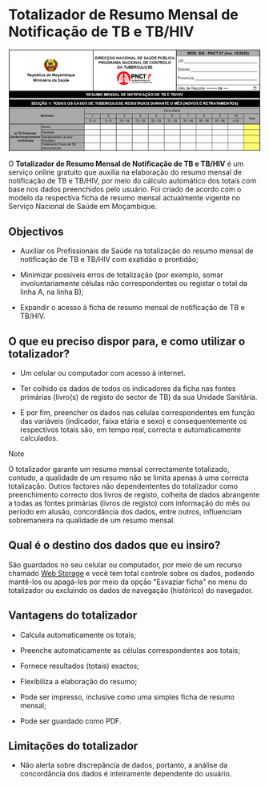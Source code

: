 # Totalizador de Resumo Mensal de Notificação de TB e TB/HIV

![Trecho do Totalizador do Resumo Mensal de Notificação de TB e TB/HIV](imagens/totalizador-de-resumo-mensal-de-notificacao-de-tb-e-tb-hiv.png)

O **Totalizador de Resumo Mensal de Notificação de TB e TB/HIV** é um serviço online gratuito que auxilia na elaboração do resumo mensal de notificação de TB e TB/HIV, por meio do cálculo automático dos totais com base nos dados preenchidos pelo usuário. Foi criado de acordo com o modelo da respectiva ficha de resumo mensal actualmente vigente no Serviço Nacional de Saúde em Moçambique.


## Objectivos

* Auxiliar os Profissionais de Saúde na totalização do resumo mensal de notificação de TB e TB/HIV com exatidão e prontidão;

* Minimizar possíveis erros de totalização (por exemplo, somar involuntariamente células não correspondentes ou registar o total da linha A, na linha B);

* Expandir o acesso à ficha de resumo mensal de notificação de TB e TB/HIV.


## O que eu preciso dispor para, e como utilizar o totalizador?

* Um celular ou computador com acesso à internet.

* Ter colhido os dados de todos os indicadores da ficha nas fontes primárias (livro(s) de registo do sector de TB) da sua Unidade Sanitária.

* E por fim, preencher os dados nas células correspondentes em função das variáveis (indicador, faixa etária e sexo) e consequentemente os respectivos totais são, em tempo real, correcta e automaticamente calculados.


>[!NOTE]
>
> O totalizador garante um resumo mensal correctamente totalizado, contudo, a qualidade de um resumo não se limita apenas à uma correcta totalização. Outros factores não dependententes do totalizador como preenchimento correcto dos livros de registo, colheita de dados abrangente a todas as fontes primárias (livros de registo) com informação do mês ou período em alusão, concordância dos dados, entre outros, influenciam sobremaneira na qualidade de um resumo mensal.


## Qual é o destino dos dados que eu insiro?

São guardados no seu celular ou computador, por meio de um recurso chamado [Web Storage](https://developer.mozilla.org/pt-BR/docs/Web/API/Web_Storage_API) e você tem total controle sobre os dados, podendo mantê-los ou apagá-los por meio da opção "Esvaziar ficha" no menu do totalizador ou excluindo os dados de navegação (histórico) do navegador.


## Vantagens do totalizador

* Calcula automaticamente os totais;

* Preenche automaticamente as células correspondentes aos totais;

* Fornece resultados (totais) exactos;

* Flexibiliza a elaboração do resumo;

* Pode ser impresso, inclusíve como uma simples ficha de resumo mensal;

* Pode ser guardado como PDF.


## Limitações do totalizador

* Não alerta sobre discrepância de dados, portanto, a análise da concordância dos dados é inteiramente dependente do usuário.